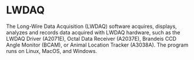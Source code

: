 # LWDAQ
The Long-Wire Data Acquisition (LWDAQ) software acquires, displays, analyzes and records data acquired with LWDAQ hardware, such as the LWDAQ Driver (A2071E), Octal Data Receiver (A2037E), Brandeis CCD Angle Monitor (BCAM), or Animal Location Tracker (A3038A). The program runs on Linux, MacOS, and Windows.

